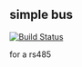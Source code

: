 ## simple bus
[![Build Status](https://travis-ci.org/ArmiT/sbus.svg?branch=master)](https://travis-ci.org/ArmiT/sbus)

for a rs485 
